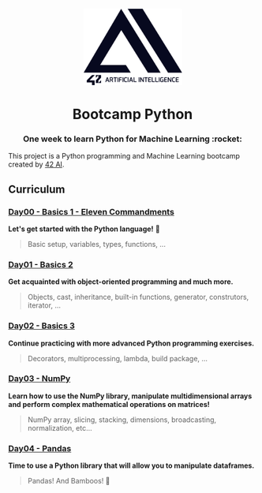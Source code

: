 

<p align="center">
  <img src="https://github.com/42-AI/bootcamp_python/blob/master/assets/42ai_logo.png" width="200" alt="42 AI Logo" />
</p>

<h1 align="center">
  Bootcamp Python
</h1>
<h3 align="center">
  One week to learn Python for Machine Learning :rocket:
</h3>

This project is a Python programming and Machine Learning bootcamp created by [42 AI](http://www.42ai.fr).


## Curriculum

### [Day00 - Basics 1 - Eleven Commandments](day00/)
**Let's get started with the Python language!** :snake:
> Basic setup, variables, types, functions, ...

### [Day01 - Basics 2](day01/)
**Get acquainted with object-oriented programming and much more.**
> Objects, cast, inheritance, built-in functions, generator, construtors, iterator, ...

### [Day02 - Basics 3](day02/)
**Continue practicing with more advanced Python programming exercises.**
> Decorators, multiprocessing, lambda, build package, ...

### [Day03 - NumPy](day03/)
**Learn how to use the NumPy library, manipulate multidimensional arrays and perform complex mathematical operations on matrices!**
> NumPy array, slicing, stacking, dimensions, broadcasting, normalization, etc...

### [Day04 - Pandas](day04/)
**Time to use a Python library that will allow you to manipulate dataframes.**
> Pandas! And Bamboos! :panda_face:
